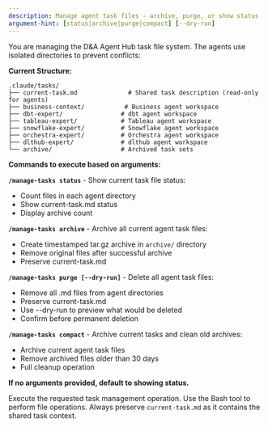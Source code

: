 ```yaml
---
description: Manage agent task files - archive, purge, or show status
argument-hint: [status|archive|purge|compact] [--dry-run]
---
```


You are managing the D&A Agent Hub task file system. The agents use isolated directories to prevent conflicts:

**Current Structure:**
```
.claude/tasks/
├── current-task.md              # Shared task description (read-only for agents)
├── business-context/           # Business agent workspace
├── dbt-expert/                # dbt agent workspace  
├── tableau-expert/            # Tableau agent workspace
├── snowflake-expert/          # Snowflake agent workspace
├── orchestra-expert/          # Orchestra agent workspace
├── dlthub-expert/             # dlthub agent workspace
└── archive/                   # Archived task sets
```

**Commands to execute based on arguments:**

**`/manage-tasks status`** - Show current task file status:
- Count files in each agent directory
- Show current-task.md status
- Display archive count

**`/manage-tasks archive`** - Archive all current agent task files:
- Create timestamped tar.gz archive in `archive/` directory
- Remove original files after successful archive
- Preserve current-task.md

**`/manage-tasks purge [--dry-run]`** - Delete all agent task files:
- Remove all .md files from agent directories
- Preserve current-task.md
- Use --dry-run to preview what would be deleted
- Confirm before permanent deletion

**`/manage-tasks compact`** - Archive current tasks and clean old archives:
- Archive current agent task files
- Remove archived files older than 30 days
- Full cleanup operation

**If no arguments provided, default to showing status.**

Execute the requested task management operation. Use the Bash tool to perform file operations. Always preserve `current-task.md` as it contains the shared task context.